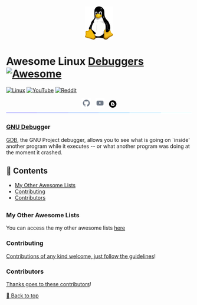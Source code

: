<p align="center">
    <a href="https://en.wikipedia.org/wiki/List_of_debuggers">
      <img width="15%" src="https://github.com/cybersecurity-dev/cybersecurity-dev/blob/main/assets/Tux.svg" />
    </a>
</p>

# Awesome Linux [Debuggers](https://en.wikipedia.org/wiki/Debugging) [![Awesome](https://awesome.re/badge.svg)](https://awesome.re)
[![Linux](https://img.shields.io/badge/Linux-FCC624?style=for-the-badge&logo=linux&logoColor=black)](https://elixir.bootlin.com/linux/v6.17/source)
[![YouTube](https://img.shields.io/badge/YouTube-%23FF0000.svg?style=for-the-badge&logo=YouTube&logoColor=white)]()
[![Reddit](https://img.shields.io/badge/Reddit-FF4500?style=for-the-badge&logo=reddit&logoColor=white)](https://www.reddit.com/r/debugging/new/)

<p align="center">
    <a href="https://github.com/cybersecurity-dev/"><img height="25" src="https://github.com/cybersecurity-dev/cybersecurity-dev/blob/main/assets/github.svg" alt="GitHub"></a>
    &nbsp;
    <a href="https://www.youtube.com/@CyberThreatDefence"><img height="25" src="https://github.com/cybersecurity-dev/cybersecurity-dev/blob/main/assets/youtube.svg" alt="YouTube"></a>
    &nbsp;
    <a href="https://cyberthreatdefence.com/my_awesome_lists"><img height="20" src="https://github.com/cybersecurity-dev/cybersecurity-dev/blob/main/assets/blog.svg" alt="My Awesome Lists"></a>
    <img src="https://github.com/cybersecurity-dev/cybersecurity-dev/blob/main/assets/bar.gif">
</p>

### [GNU Debug](https://github.com/cybersecurity-dev/awesome-gdb)ger
[GDB](https://en.wikipedia.org/wiki/GNU_Debugger), the GNU Project debugger, allows you to see what is going on `inside' another program while it executes -- or what another program was doing at the moment it crashed.


## 📖 Contents
- [My Other Awesome Lists](#my-other-awesome-lists)
- [Contributing](#contributing)
- [Contributors](#contributors)


##

### My Other Awesome Lists
You can access the my other awesome lists [here](https://cyberthreatdefence.com/my_awesome_lists)

### Contributing
[Contributions of any kind welcome, just follow the guidelines](contributing.md)!

### Contributors
[Thanks goes to these contributors](https://github.com/cybersecurity-dev/awesome-linux-debuggers/graphs/contributors)!

[🔼 Back to top](#awesome-linux-debuggers-)
